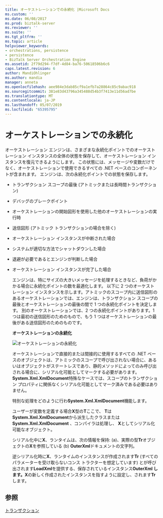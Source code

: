 ```yaml
---
title: オーケストレーションでの永続化 |Microsoft Docs
ms.custom: ''
ms.date: 06/08/2017
ms.prod: biztalk-server
ms.reviewer: ''
ms.suite: ''
ms.tgt_pltfrm: ''
ms.topic: article
helpviewer_keywords:
- orchestrations, persistence
- persistence
- BizTalk Server Orchestration Engine
ms.assetid: 2f79d294-f7df-4d84-ba76-50618506b6c6
caps.latest.revision: 6
author: MandiOhlinger
ms.author: mandia
manager: anneta
ms.openlocfilehash: aee984e3dab85cf9a1efb7a28864c85c9abac918
ms.sourcegitcommit: 381e83d43796a345488d54b3f7413e11d56ad7be
ms.translationtype: MT
ms.contentlocale: ja-JP
ms.lasthandoff: 05/07/2019
ms.locfileid: "65395795"
---
```

# <a name="persistence-in-orchestrations"></a>オーケストレーションでの永続化
オーケストレーション エンジンは、さまざまな永続化ポイントでのオーケストレーション インスタンスの全体の状態を保存して、オーケストレーション インスタンスを復元できるようにします。 この状態には、メッセージや変数だけでなく、オーケストレーションで使用できるすべての .NET ベースのコンポーネントが含まれます。 エンジンは、次の永続化ポイントでの状態を保存します。  
  
- トランザクション スコープの最後 (アトミックまたは長時間トランザクション)  
  
- デバッグのブレークポイント  
  
- オーケストレーションの開始図形を使用した他のオーケストレーションの実行時  
  
- 送信図形 (アトミック トランザクションの場合を除く)  
  
- オーケストレーション インスタンスが中断された場合  
  
- システムが適切な方法でシャットダウンした場合  
  
- 退避が必要であるとエンジンが判断した場合  
  
- オーケストレーション インスタンスが完了した場合  
  
  エンジンは、特にサイズの大きいメッセージを処理するときなど、負荷がかかる場合に永続化ポイントの数を最適化します。 以下に 2 つのオーケストレーション インスタンスを示します。アトミックのスコープ内に送信図形のあるオーケストレーションでは、エンジンは、トランザクション スコープの最後とオーケストレーションの最後の間で 1 つの永続化ポイントを決定します。 別のオーケストレーションでは、2 つの永続化ポイントがあります。1 つは最初の送信図形のためのもので、もう 1 つはオーケストレーションの最後がある送信図形のためのものです。  
  
  **オーケストレーションの永続化**  
  
  ![オーケストレーションの永続化](../core/media/bts-trans-orch-fig2.gif "BTS_Trans_Orch_Fig2")  
  
  オーケストレーションで直接的または間接的に使用するすべての .NET ベースのオブジェクトは、アトミックのスコープで呼び出されない場合に、あるいはオブジェクトがステートレスであり、静的メソッドによってのみ呼び出される場合に、シリアル化可能としてマークする必要があります。 **System.Xml.XmlDocument**特殊なケースでは、スコープのトランザクション プロパティに関係なくシリアル化可能としてマーク済みである必要はありません。  
  
  特別な処理をどのように行わ**System.Xml.XmlDocument**機能します。  
  
  ユーザーが変数を定義する場合**X**型の**T**ここで、 **T**は**System.Xml.XmlDocument**から派生したクラスまたは**System.Xml.XmlDocument** 、コンパイラは処理し、 **X**としてシリアル化可能なオブジェクト。  
  
  シリアル化中に**X**、ランタイムは、次の情報を保持: (a)、実際の型**Tr**オブジェクトの**X**を参照している (b) **OuterXml**ドキュメントの文字列。  
  
  逆シリアル化時に**X**、ランタイムのインスタンスが作成されます**Tr** (すべてのパラメーターを受け取らないコンス トラクターを想定しています) とが呼び出されます**LoadXml**を提供する、保存されているインスタンス**OuterXml します。X**の新しく作成されたインスタンスを指すように設定し、されます**Tr**します。  
  
## <a name="see-also"></a>参照  
 [トランザクション](../core/transactions.md)